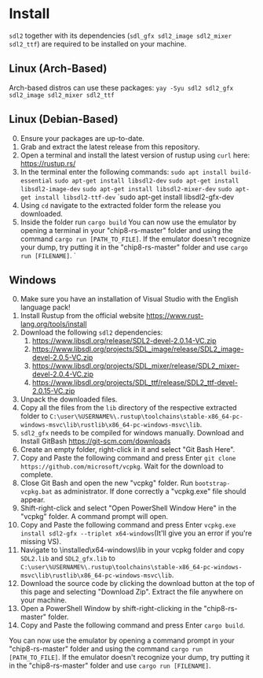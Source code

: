 # Install

`sdl2` together with its dependencies (`sdl_gfx sdl2_image sdl2_mixer sdl2_ttf`)
are required to be installed on your machine.

## Linux (Arch-Based)
Arch-based distros can use these packages:
`yay -Syu sdl2 sdl2_gfx sdl2_image sdl2_mixer sdl2_ttf`

## Linux (Debian-Based)
0. Ensure your packages are up-to-date.
1. Grab and extract the latest release from this repository.
2. Open a terminal and install the latest version of rustup using `curl` here: https://rustup.rs/
3. In the terminal enter the following commands:
    `sudo apt install build-essential`
    `sudo apt-get install libsdl2-dev`
    `sudo apt-get install libsdl2-image-dev`
    `sudo apt-get install libsdl2-mixer-dev`
    `sudo apt-get install libsdl2-ttf-dev`
    `sudo apt-get install libsdl2-gfx-dev
4. Using `cd` navigate to the extracted folder form the release you downloaded.
5. Inside the folder run `cargo build`
You can now use the emulator by opening a terminal in your "chip8-rs-master" folder and using the command `cargo run [PATH_TO_FILE]`.
If the emulator doesn't recognize your dump, try putting it in the "chip8-rs-master" folder and use `cargo run [FILENAME]`.
`
    
    
## Windows
0. Make sure you have an installation of Visual Studio with the English language pack!
1. Install Rustup from the official website https://www.rust-lang.org/tools/install
2. Download the following `sdl2` dependencies:
    1. https://www.libsdl.org/release/SDL2-devel-2.0.14-VC.zip
    2. https://www.libsdl.org/projects/SDL_image/release/SDL2_image-devel-2.0.5-VC.zip 
    3. https://www.libsdl.org/projects/SDL_mixer/release/SDL2_mixer-devel-2.0.4-VC.zip
    4. https://www.libsdl.org/projects/SDL_ttf/release/SDL2_ttf-devel-2.0.15-VC.zip
3. Unpack the downloaded files.
4. Copy all the files from the `lib` directory of the respective extracted folder to `C:\user\%USERNAME%\.rustup\toolchains\stable-x86_64-pc-windows-msvc\lib\rustlib\x86_64-pc-windows-msvc\lib`.
6. `sdl2_gfx` needs to be compiled for windows manually. Download and Install GitBash https://git-scm.com/downloads
7. Create an empty folder, right-click in it and select "Git Bash Here".
8. Copy and Paste the following command and press Enter `git clone https://github.com/microsoft/vcpkg`. Wait for the download to complete.
9. Close Git Bash and open the new "vcpkg" folder. Run `bootstrap-vcpkg.bat` as administrator. If done correctly a "vcpkg.exe" file should appear.
10. Shift-right-click and select "Open PowerShell Window Here" in the "vcpkg" folder. A command prompt will open.
11. Copy and Paste the following command and press Enter `vcpkg.exe install sdl2-gfx --triplet x64-windows`(It'll give you an error if you're missing VS). 
12. Navigate to \installed\x64-windows\lib in your vcpkg folder and copy `SDL2.lib` and `SDL2_gfx.lib` to `C:\user\%USERNAME%\.rustup\toolchains\stable-x86_64-pc-windows-msvc\lib\rustlib\x86_64-pc-windows-msvc\lib`.
13. Download the source code by clicking the download button at the top of this page and selecting "Download Zip". Extract the file anywhere on your machine.
14. Open a PowerShell Window by shift-right-clicking in the "chip8-rs-master" folder.
15. Copy and Paste the following command and press Enter `cargo build`.

You can now use the emulator by opening a command prompt in your "chip8-rs-master" folder and using the command `cargo run [PATH_TO_FILE]`.
If the emulator doesn't recognize your dump, try putting it in the "chip8-rs-master" folder and use `cargo run [FILENAME]`.
